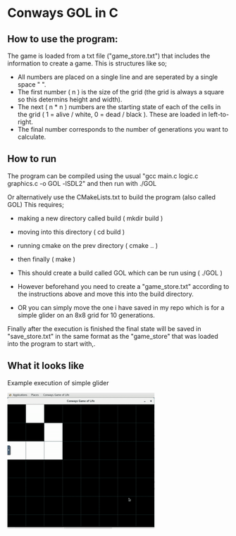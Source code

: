# Conways GOL in C

## How to use the program:

The game is loaded from a txt file ("game_store.txt") that includes the information to create a game. This is structures like so;

- All numbers are placed on a single line and are seperated by a single space " ".
- The first number ( n ) is the size of the grid (the grid is always a square so this determins height and width).
- The next ( n * n ) numbers are the starting state of each of the cells in the grid ( 1 = alive / white, 0 = dead / black ). These are loaded in left-to-right.
- The final number corresponds to the number of generations you want to calculate.

## How to run

The program can be compiled using the usual "gcc main.c logic.c graphics.c -o GOL -lSDL2" and then run with ./GOL

Or alternatively use the CMakeLists.txt to build the program (also called GOL)
This requires;
- making a new directory called build ( mkdir build )
- moving into this directory ( cd build )
- running cmake on the prev directory ( cmake .. )
- then finally ( make )

- This should create a build called GOL which can be run using ( ./GOL )
- However beforehand you need to create a "game_store.txt" according to the instructions above and move this into the build directory.
- OR you can simply move the one i have saved in my repo which is for a simple glider on an 8x8 grid for 10 generations.

Finally after the execution is finished the final state will be saved in "save_store.txt" in the same format as the "game_store" that was loaded into the program to start with,.

## What it looks like

Example execution of simple glider


![GIF of glider moving](https://github.com/CodeDann/C-ConwayGOL/blob/main/GOL.gif)



